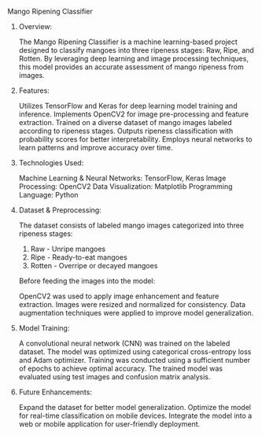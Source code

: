 Mango Ripening Classifier

1. Overview:

   The Mango Ripening Classifier is a machine learning-based project designed to classify mangoes into three ripeness stages: Raw, Ripe, and Rotten.
   By leveraging deep learning and image processing techniques, this model provides an accurate assessment of mango ripeness from images.

3. Features:

   Utilizes TensorFlow and Keras for deep learning model training and inference.
   Implements OpenCV2 for image pre-processing and feature extraction.
   Trained on a diverse dataset of mango images labeled according to ripeness stages.
   Outputs ripeness classification with probability scores for better interpretability.
   Employs neural networks to learn patterns and improve accuracy over time.
    
2. Technologies Used:

    Machine Learning & Neural Networks: TensorFlow, Keras
    Image Processing: OpenCV2
    Data Visualization: Matplotlib
    Programming Language: Python

4. Dataset & Preprocessing:

    The dataset consists of labeled mango images categorized into three ripeness stages:
     1. Raw - Unripe mangoes
     2. Ripe - Ready-to-eat mangoes
     3. Rotten - Overripe or decayed mangoes

    Before feeding the images into the model:
    
    OpenCV2 was used to apply image enhancement and feature extraction.
    Images were resized and normalized for consistency.
    Data augmentation techniques were applied to improve model generalization.

5. Model Training:
     
     A convolutional neural network (CNN) was trained on the labeled dataset.
     The model was optimized using categorical cross-entropy loss and Adam optimizer.
     Training was conducted using a sufficient number of epochs to achieve optimal accuracy.
     The trained model was evaluated using test images and confusion matrix analysis.

6. Future Enhancements:

   Expand the dataset for better model generalization.
   Optimize the model for real-time classification on mobile devices.
   Integrate the model into a web or mobile application for user-friendly deployment.
